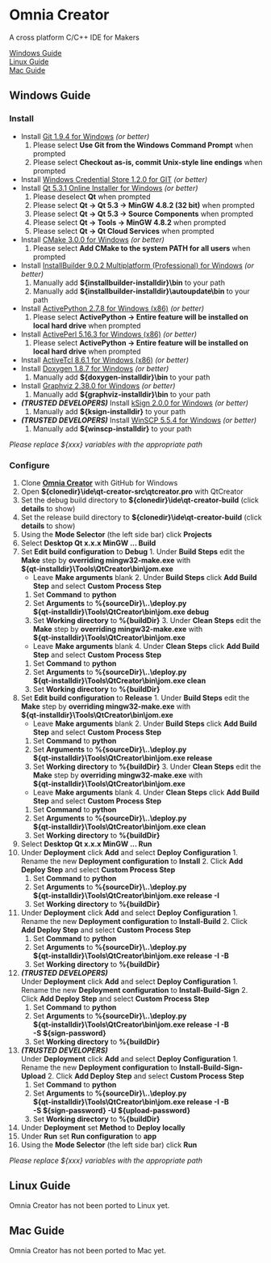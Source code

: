 Omnia Creator
=============

A cross platform C/C++ IDE for Makers

[Windows Guide](#windows-guide)  
[Linux Guide](#linux-guide)  
[Mac Guide](#mac-guide)

Windows Guide
-------------

### Install

* Install [Git 1.9.4 for Windows](http://git-scm.com/download/win/) *(or better)*
  1. Please select **Use Git from the Windows Command Prompt** when prompted
  2. Please select **Checkout as-is, commit Unix-style line endings** when prompted
* Install [Windows Credential Store 1.2.0 for GIT](http://gitcredentialstore.codeplex.com/) *(or better)*
* Install [Qt 5.3.1 Online Installer for Windows](http://qt-project.org/downloads/) *(or better)*
  1. Please deselect **Qt** when prompted
  2. Please select **Qt -> Qt 5.3 -> MinGW 4.8.2 (32 bit)** when prompted
  3. Please select **Qt -> Qt 5.3 -> Source Components** when prompted
  4. Please select **Qt -> Tools -> MinGW 4.8.2** when prompted
  5. Please select **Qt -> Qt Cloud Services** when prompted
* Install [CMake 3.0.0 for Windows](http://www.cmake.org/cmake/resources/software.html) *(or better)*
  1. Please select **Add CMake to the system PATH for all users** when prompted
* Install [InstallBuilder 9.0.2 Multiplatform (Professional) for Windows](http://installbuilder.bitrock.com/download-installbuilder-for-qt-step-2.html) *(or better)*
  1. Manually add **${installbuilder-installdir}\bin** to your path
  2. Manually add **${installbuilder-installdir}\autoupdate\bin** to your path
* Install [ActivePython 2.7.8 for Windows (x86)](http://www.activestate.com/activepython/downloads/) *(or better)*
  1. Please select **ActivePython -> Entire feature will be installed on local hard drive** when prompted
* Install [ActivePerl 5.16.3 for Windows (x86)](http://www.activestate.com/activeperl/downloads/) *(or better)*
  1. Please select **ActivePython -> Entire feature will be installed on local hard drive** when prompted
* Install [ActiveTcl 8.6.1 for Windows (x86)](http://www.activestate.com/activetcl/downloads/) *(or better)*
* Install [Doxygen 1.8.7 for Windows](http://www.stack.nl/~dimitri/doxygen/download.html) *(or better)*
  1. Manually add **${doxygen-installdir}\bin** to your path
* Install [Graphviz 2.38.0 for Windows](http://www.graphviz.org/Download_windows.php) *(or better)*
  1. Manually add **${graphviz-installdir}\bin** to your path
* ***(TRUSTED DEVELOPERS)*** Install [kSign 2.0.0 for Windows](http://codesigning.ksoftware.net) *(or better)*
  1. Manually add **${ksign-installdir}** to your path
* ***(TRUSTED DEVELOPERS)*** Install [WinSCP 5.5.4 for Windows](http://winscp.net/eng/download.php#download2) *(or better)*
  1. Manually add **${winscp-installdir}** to your path

*Please replace ${xxx} variables with the appropriate path*

### Configure

1. Clone **[Omnia Creator](github-windows://openRepo/https://github.com/omniacreator/omniacreator/)** with GitHub for Windows
2. Open **${clonedir}\\ide\qt-creator-src\qtcreator.pro** with QtCreator
  1. Set the debug build directory to **${clonedir}\\ide\qt-creator-build** (click **details** to show)
  2. Set the release build directory to **${clonedir}\\ide\qt-creator-build** (click **details** to show)
3. Using the **Mode Selector** (the left side bar) click **Projects**
4. Select **Desktop Qt x.x.x MinGW ... Build**
  1. Set **Edit build configuration** to **Debug**
    1. Under **Build Steps** edit the **Make** step by **overriding mingw32-make.exe** with  
    **${qt-installdir}\\Tools\QtCreator\bin\jom.exe**
      * Leave **Make arguments** blank
    2. Under **Build Steps** click **Add Build Step** and select **Custom Process Step**
      1. Set **Command** to **python**
      2. Set **Arguments** to **%{sourceDir}\\..\deploy.py**  
      **${qt-installdir}\\Tools\QtCreator\bin\jom.exe debug**
      3. Set **Working directory** to **%{buildDir}**
    3. Under **Clean Steps** edit the **Make** step by **overriding mingw32-make.exe** with  
    **${qt-installdir}\\Tools\QtCreator\bin\jom.exe**
      * Leave **Make arguments** blank
    4. Under **Clean Steps** click **Add Build Step** and select **Custom Process Step**
      1. Set **Command** to **python**
      2. Set **Arguments** to **%{sourceDir}\\..\deploy.py**  
      **${qt-installdir}\\Tools\QtCreator\bin\jom.exe clean**
      3. Set **Working directory** to **%{buildDir}**
  2. Set **Edit build configuration** to **Release**
    1. Under **Build Steps** edit the **Make** step by **overriding mingw32-make.exe** with  
    **${qt-installdir}\\Tools\QtCreator\bin\jom.exe**
      * Leave **Make arguments** blank
    2. Under **Build Steps** click **Add Build Step** and select **Custom Process Step**
      1. Set **Command** to **python**
      2. Set **Arguments** to **%{sourceDir}\\..\deploy.py**  
      **${qt-installdir}\\Tools\QtCreator\bin\jom.exe release**
      3. Set **Working directory** to **%{buildDir}**
    3. Under **Clean Steps** edit the **Make** step by **overriding mingw32-make.exe** with  
    **${qt-installdir}\\Tools\QtCreator\bin\jom.exe**
      * Leave **Make arguments** blank
    4. Under **Clean Steps** click **Add Build Step** and select **Custom Process Step**
      1. Set **Command** to **python**
      2. Set **Arguments** to **%{sourceDir}\\..\deploy.py**  
      **${qt-installdir}\\Tools\QtCreator\bin\jom.exe clean**
      3. Set **Working directory** to **%{buildDir}**
5. Select **Desktop Qt x.x.x MinGW ... Run**
  1. Under **Deployment** click **Add** and select **Deploy Configuration**
    1. Rename the new **Deployment configuration** to **Install**
    2. Click **Add Deploy Step** and select **Custom Process Step**
      1. Set **Command** to **python**
      2. Set **Arguments** to **%{sourceDir}\\..\deploy.py**  
      **${qt-installdir}\\Tools\QtCreator\bin\jom.exe release -I**
      3. Set **Working directory** to **%{buildDir}**
  2. Under **Deployment** click **Add** and select **Deploy Configuration**
    1. Rename the new **Deployment configuration** to **Install-Build**
    2. Click **Add Deploy Step** and select **Custom Process Step**
      1. Set **Command** to **python**
      2. Set **Arguments** to **%{sourceDir}\\..\deploy.py**  
      **${qt-installdir}\\Tools\QtCreator\bin\jom.exe release -I -B**
      3. Set **Working directory** to **%{buildDir}**
  3. ***(TRUSTED DEVELOPERS)***  
  Under **Deployment** click **Add** and select **Deploy Configuration**
    1. Rename the new **Deployment configuration** to **Install-Build-Sign**
    2. Click **Add Deploy Step** and select **Custom Process Step**
      1. Set **Command** to **python**
      2. Set **Arguments** to **%{sourceDir}\\..\deploy.py**  
      **${qt-installdir}\\Tools\QtCreator\bin\jom.exe release -I -B**  
      **-S ${sign-password}**
      3. Set **Working directory** to **%{buildDir}**
  4. ***(TRUSTED DEVELOPERS)***  
  Under **Deployment** click **Add** and select **Deploy Configuration**
    1. Rename the new **Deployment configuration** to **Install-Build-Sign-Upload**
    2. Click **Add Deploy Step** and select **Custom Process Step**
      1. Set **Command** to **python**
      2. Set **Arguments** to **%{sourceDir}\\..\deploy.py**  
      **${qt-installdir}\\Tools\QtCreator\bin\jom.exe release -I -B**  
      **-S ${sign-password} -U ${upload-password}**
      3. Set **Working directory** to **%{buildDir}**
  5. Under **Deployment** set **Method** to **Deploy locally**
  6. Under **Run** set **Run configuration** to **app**
6. Using the **Mode Selector** (the left side bar) click **Run**

*Please replace ${xxx} variables with the appropriate path*

Linux Guide
-----------

Omnia Creator has not been ported to Linux yet.

Mac Guide
---------

Omnia Creator has not been ported to Mac yet.
